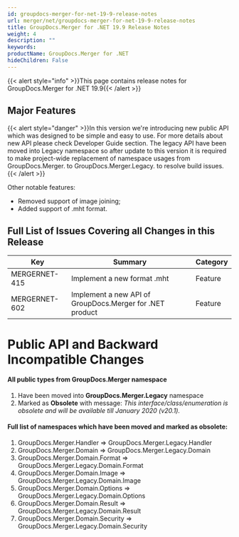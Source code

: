 ```yaml
---
id: groupdocs-merger-for-net-19-9-release-notes
url: merger/net/groupdocs-merger-for-net-19-9-release-notes
title: GroupDocs.Merger for .NET 19.9 Release Notes
weight: 4
description: ""
keywords: 
productName: GroupDocs.Merger for .NET
hideChildren: False
---
```

{{< alert style="info" >}}This page contains release notes for GroupDocs.Merger for .NET 19.9{{< /alert >}}

## Major Features

{{< alert style="danger" >}}In this version we're introducing new public API which was designed to be simple and easy to use. For more details about new API please check Developer Guide section. The legacy API have been moved into Legacy namespace so after update to this version it is required to make project-wide replacement of namespace usages from GroupDocs.Merger. to GroupDocs.Merger.Legacy. to resolve build issues.{{< /alert >}}

  
Other notable features:

*   Removed support of image joining;
*   Added support of .mht format.

## Full List of Issues Covering all Changes in this Release

| Key | Summary | Category |
| --- | --- | --- |
| MERGERNET-415 | Implement a new format .mht | Feature |
| MERGERNET-602 | Implement a new API of GroupDocs.Merger for .NET product | Feature |

# Public API and Backward Incompatible Changes

#### All public types from GroupDocs.Merger namespace 

1.  Have been moved into **GroupDocs.Merger.Legacy** namespace
2.  Marked as **Obsolete** with message: *This interface/class/enumeration is obsolete and will be available till January 2020 (v20.1).*

#### Full list of namespaces which have been moved and marked as obsolete:
1.  GroupDocs.Merger.Handler => GroupDocs.Merger.Legacy.Handler    
2.  GroupDocs.Merger.Domain => GroupDocs.Merger.Legacy.Domain    
3.  GroupDocs.Merger.Domain.Format => GroupDocs.Merger.Legacy.Domain.Format    
4.  GroupDocs.Merger.Domain.Image => GroupDocs.Merger.Legacy.Domain.Image    
5.  GroupDocs.Merger.Domain.Options => GroupDocs.Merger.Legacy.Domain.Options    
6.  GroupDocs.Merger.Domain.Result => GroupDocs.Merger.Legacy.Domain.Result    
7.  GroupDocs.Merger.Domain.Security => GroupDocs.Merger.Legacy.Domain.Security